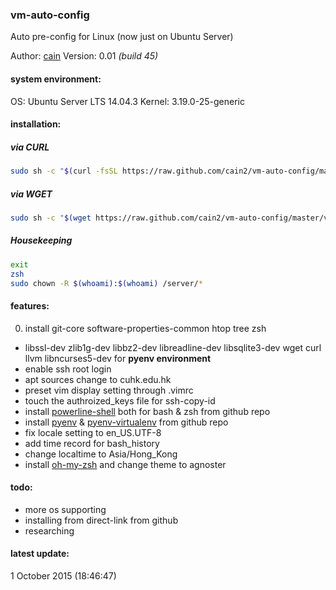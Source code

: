 ### vm-auto-config
Auto pre-config for Linux (now just on Ubuntu Server)

Author: [cain](mailto:cain@f5workshop.com)
Version: 0.01 *(build 45)*

#### system environment:
OS: Ubuntu Server LTS 14.04.3
Kernel: 3.19.0-25-generic

#### installation:
##### via CURL
```bash
sudo sh -c "$(curl -fsSL https://raw.github.com/cain2/vm-auto-config/master/vm-auto-config.sh)"
```

##### via WGET
```bash
sudo sh -c "$(wget https://raw.github.com/cain2/vm-auto-config/master/vm-auto-config.sh -O -)"
```

##### Housekeeping
```bash
exit
zsh
sudo chown -R $(whoami):$(whoami) /server/*
```

#### features:
0. install git-core software-properties-common htop tree zsh
+ libssl-dev zlib1g-dev libbz2-dev libreadline-dev libsqlite3-dev wget curl llvm libncurses5-dev for __pyenv environment__
+ enable ssh root login
+ apt sources change to cuhk.edu.hk
+ preset vim display setting through .vimrc
+ touch the authroized_keys file for ssh-copy-id
+ install [powerline-shell](https://github.com/milkbikis/powerline-shell) both for bash & zsh from github repo
+ install [pyenv](https://github.com/yyuu/pyenv) & [pyenv-virtualenv](https://github.com/yyuu/pyenv-virtualenv) from github repo
+ fix locale setting to en_US.UTF-8
+ add time record for bash_history
+ change localtime to Asia/Hong_Kong
+ install [oh-my-zsh](https://github.com/robbyrussell/oh-my-zsh) and change theme to agnoster

#### todo:
+ more os supporting
+ installing from direct-link from github
+ researching

#### latest update:
1 October 2015 (18:46:47)
